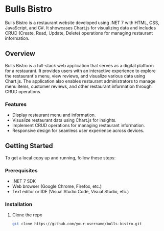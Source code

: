 # Bulls Bistro

Bulls Bistro is a restaurant website developed using .NET 7 with HTML, CSS, JavaScript, and C#. It showcases Chart.js for visualizing data and includes CRUD (Create, Read, Update, Delete) operations for managing restaurant information.

## Overview

Bulls Bistro is a full-stack web application that serves as a digital platform for a restaurant. It provides users with an interactive experience to explore the restaurant's menu, view reviews, and visualize various data using Chart.js. The application also enables restaurant administrators to manage menu items, customer reviews, and other restaurant information through CRUD operations.

### Features

- Display restaurant menu and information.
- Visualize restaurant data using Chart.js for insights.
- Implement CRUD operations for managing restaurant information.
- Responsive design for seamless user experience across devices.

## Getting Started

To get a local copy up and running, follow these steps:

### Prerequisites

- .NET 7 SDK
- Web browser (Google Chrome, Firefox, etc.)
- Text editor or IDE (Visual Studio Code, Visual Studio, etc.)

### Installation

1. Clone the repo
   ```sh
   git clone https://github.com/your-username/bulls-bistro.git
